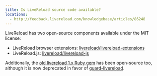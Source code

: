 ```yaml
---
title: Is LiveReload source code available?
locations:
  - http://feedback.livereload.com/knowledgebase/articles/86248
---
```


LiveReload has two open-source components available under the MIT license:

*   LiveReload browser extensions: [livereload/livereload-extensions](https://github.com/livereload/livereload-extensions)
*   LiveReload.js: [livereload/livereload-js](https://github.com/livereload/livereload-js)

Additionally, the [old livereload 1.x Ruby gem](https://github.com/mockko/livereload) has been open-source too, although it is now deprecated in favor of [guard-livereload](https://github.com/guard/guard-livereload).